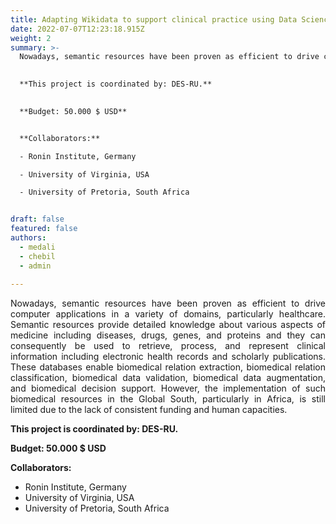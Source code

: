 ```yaml
---
title: Adapting Wikidata to support clinical practice using Data Science, Semantic Web and Machine Learning.
date: 2022-07-07T12:23:18.915Z
weight: 2
summary: >-
  Nowadays, semantic resources have been proven as efficient to drive computer applications in a variety of domains, particularly healthcare. Semantic resources provide detailed knowledge about various aspects of medicine including diseases, drugs, genes, and proteins and they can consequently be used to retrieve, process, and represent clinical information including electronic health records and scholarly publications. These databases enable biomedical relation extraction, biomedical relation classification, biomedical data validation, biomedical data augmentation, and biomedical decision support. However, the implementation of such biomedical resources in the Global South, particularly in Africa, is still limited due to the lack of consistent funding and human capacities.
  

  **This project is coordinated by: DES-RU.**
  

  **Budget: 50.000 $ USD**


  **Collaborators:**

  - Ronin Institute, Germany

  - University of Virginia, USA

  - University of Pretoria, South Africa


draft: false
featured: false
authors:
  - medali
  - chebil
  - admin
  
---
```

<div style="text-align: justify">
Nowadays, semantic resources have been proven as efficient to drive computer applications in a variety of domains, particularly healthcare. Semantic resources provide detailed knowledge about various aspects of medicine including diseases, drugs, genes, and proteins and they can consequently be used to retrieve, process, and represent clinical information including electronic health records and scholarly publications. These databases enable biomedical relation extraction, biomedical relation classification, biomedical data validation, biomedical data augmentation, and biomedical decision support. However, the implementation of such biomedical resources in the Global South, particularly in Africa, is still limited due to the lack of consistent funding and human capacities.

**This project is coordinated by: DES-RU.**

**Budget: 50.000 $ USD**

**Collaborators:**

- Ronin Institute, Germany
- University of Virginia, USA
- University of Pretoria, South Africa
</div>